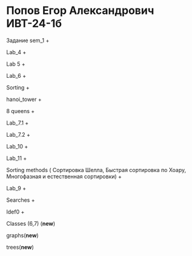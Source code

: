 # Попов Егор Александрович ИВТ-24-1б
Задание	
sem_1	+

Lab_4	+

Lab 5 + 

Lab_6	+

Sorting	+

hanoi_tower +

8 queens	+

Lab_7.1	+

Lab_7.2	+

Lab_10	+

Lab_11 +

Sorting methods ( Сортировка Шелла, Быстрая сортировка по Хоару, Многофазная и естественная сортировки) +

Lab_9 +

Searches + 

Idef0 +

Classes (6,7) (**new**)

graphs(**new**) 

trees(**new**)
